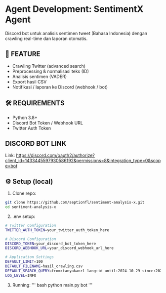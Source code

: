 # Agent Development: SentimentX Agent

Discord bot untuk analisis sentimen tweet (Bahasa Indonesia) dengan crawling real-time dan laporan otomatis.

## 🚀 FEATURE
- Crawling Twitter (advanced search)
- Preprocessing & normalisasi teks (ID)
- Analisis sentimen (VADER)
- Export hasil CSV
- Notifikasi / laporan ke Discord (webhook / bot)

## 🛠️ REQUIREMENTS
- Python 3.8+
- Discord Bot Token / Webhook URL
- Twitter Auth Token

## DISCORD BOT LINK
Link: https://discord.com/oauth2/authorize?client_id=1433445597930586192&permissions=8&integration_type=0&scope=bot

## ⚙️ Setup (local)
1. Clone repo:
```bash
git clone https://github.com/septionfl/sentiment-analysis-x.git
cd sentiment-analysis-x
```

2. .env setup:
```bash
# Twitter Configuration
TWITTER_AUTH_TOKEN=your_twitter_auth_token_here

# Discord Configuration  
DISCORD_TOKEN=your_discord_bot_token_here
DISCORD_WEBHOOK_URL=your_discord_webhook_url_here

# Application Settings
DEFAULT_LIMIT=100
DEFAULT_FILENAME=hasil_crawling.csv
DEFAULT_SEARCH_QUERY=from:tanyakanrl lang:id until:2024-10-29 since:2024-10-01
LOG_LEVEL=INFO

```

3. Running:
''' bash
python main.py bot
'''
